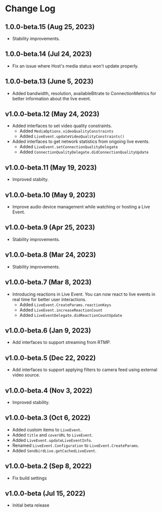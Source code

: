 # Change Log

## 1.0.0-beta.15 (Aug 25, 2023)
- Stability improvements. 

## 1.0.0-beta.14 (Jul 24, 2023)
- Fix an issue where Host's media status won't update properly. 

## 1.0.0-beta.13 (June 5, 2023)
- Added bandwidth, resolution, availableBitrate to ConnectionMetrics for better information about the live event.

## v1.0.0-beta.12 (May 24, 2023)
- Added interfaces to set video quality constraints. 
    - Added `MediaOptions.videoQualityConstraints`
    - Added `LiveEvent.updateVideoQualityConstraints()`
- Added interfaces to get network statistics from ongoing live events. 
    - Added `LiveEvent.setConnectionQualityDelegate`
    - Added `ConnectionQualityDelegate.didConnectionQualityUpdate`

## v1.0.0-beta.11 (May 19, 2023)
- Improved stabilty.

## v1.0.0-beta.10 (May 9, 2023)
- Improve audio device management while watching or hosting a Live Event.

## v1.0.0-beta.9 (Apr 25, 2023)
- Stability improvements.

## v1.0.0-beta.8 (Mar 24, 2023)
- Stability improvements.
    
## v1.0.0-beta.7 (Mar 8, 2023)
- Introducing reactions in Live Event. You can now react to live events in real time for better user interactions. 
    - Added `LiveEvent.CreateParams.reactionKeys`
    - Added `LiveEvent.increaseReactionCount`
    - Added `LiveEventDelegate.didReactionCountUpdate`

## v1.0.0-beta.6 (Jan 9, 2023)
- Add interfaces to support streaming from RTMP. 

## v1.0.0-beta.5 (Dec 22, 2022)
- Add interfaces to support applying filters to camera feed using external video source. 

## v1.0.0-beta.4 (Nov 3, 2022)
- Improved stability. 

## v1.0.0-beta.3 (Oct 6, 2022)
- Added custom items to `LiveEvent`.
- Added `title` and `coverURL` to `LiveEvent`.
- Added `LiveEvent.updateLiveEventInfo`.
- Renamed `LiveEvent.Configuration` to `LiveEvent.CreateParams`.
- Added `SendbirdLive.getCachedLiveEvent`.

## v1.0.0-beta.2 (Sep 8, 2022)
- Fix build settings

## v1.0.0-beta (Jul 15, 2022)
- Initial beta release
